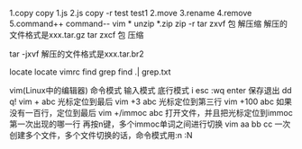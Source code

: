 1.copy copy 1.js 2.js   copy -r test test1
2.move 
3.rename
4.remove
5.command++
command--
vim
*
unzip *.zip
zip -r 
tar zxvf 包  解压缩 解压的文件格式是xxx.tar.gz
tar zxcf 包	压缩

tar -jxvf    解压的文件格式是xxx.tar.br2

locate locate vimrc
find
grep
find .| grep.txt

vim(Linux中的编辑器)
命令模式 
输入模式
底行模式
i
esc
:wq enter 保存退出
dd
q!
vim + abc 光标定位到最后
vim +3 abc 光标定位到第三行
vim +100 abc 如果没有一百行，定位到最后
vim +/immoc abc 打开文件，并且把光标定位到immoc第一次出现的哪一行 再按n键，多个immoc单词之间进行切换
vim aa bb cc 一次创建多个文件，多个文件切换的话，命令模式用:n :N





























